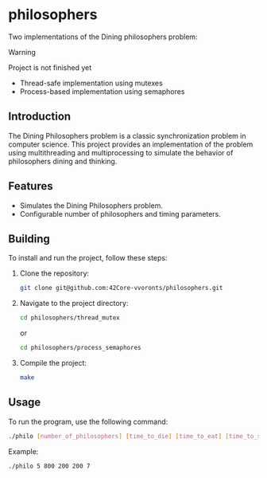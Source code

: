# philosophers

Two implementations of the Dining philosophers problem:


> [!WARNING]
> Project is not finished yet

- Thread-safe implementation using mutexes
- Process-based implementation using semaphores

## Introduction

The Dining Philosophers problem is a classic synchronization problem in computer science. This project provides an implementation of the problem using multithreading and multiprocessing to simulate the behavior of philosophers dining and thinking.

## Features

- Simulates the Dining Philosophers problem.
- Configurable number of philosophers and timing parameters.

## Building

To install and run the project, follow these steps:

1. Clone the repository:

   ```sh
   git clone git@github.com:42Core-vvoronts/philosophers.git
   ```
2. Navigate to the project directory:

   ```sh
   cd philosophers/thread_mutex
   ```

   or
   ```sh
   cd philosophers/process_semaphores
   ```
3. Compile the project:

   ```sh
   make
   ```

## Usage

To run the program, use the following command:

```sh
./philo [number_of_philosophers] [time_to_die] [time_to_eat] [time_to_sleep] [number_of_times_each_philosopher_must_eat]
```

Example:

```sh
./philo 5 800 200 200 7
```
